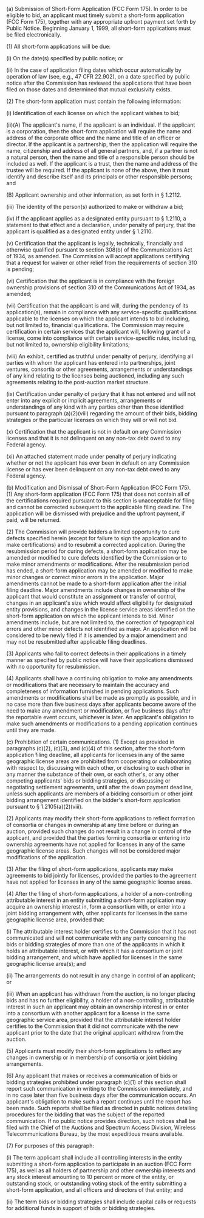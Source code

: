 (a) Submission of Short-Form Application (FCC Form 175). In order to be eligible to bid, an applicant must timely submit a short-form application (FCC Form 175), together with any appropriate upfront payment set forth by Public Notice. Beginning January 1, 1999, all short-form applications must be filed electronically.

(1) All short-form applications will be due:

(i) On the date(s) specified by public notice; or

(ii) In the case of application filing dates which occur automatically by operation of law (see, e.g., 47 CFR 22.902), on a date specified by public notice after the Commission has reviewed the applications that have been filed on those dates and determined that mutual exclusivity exists.

(2) The short-form application must contain the following information:
                

(i) Identification of each license on which the applicant wishes to bid;

(ii)(A) The applicant's name, if the applicant is an individual. If the applicant is a corporation, then the short-form application will require the name and address of the corporate office and the name and title of an officer or director. If the applicant is a partnership, then the application will require the name, citizenship and address of all general partners, and, if a partner is not a natural person, then the name and title of a responsible person should be included as well. If the applicant is a trust, then the name and address of the trustee will be required. If the applicant is none of the above, then it must identify and describe itself and its principals or other responsible persons; and

(B) Applicant ownership and other information, as set forth in § 1.2112.

(iii) The identity of the person(s) authorized to make or withdraw a bid;

(iv) If the applicant applies as a designated entity pursuant to § 1.2110, a statement to that effect and a declaration, under penalty of perjury, that the applicant is qualified as a designated entity under § 1.2110.

(v) Certification that the applicant is legally, technically, financially and otherwise qualified pursuant to section 308(b) of the Communications Act of 1934, as amended. The Commission will accept applications certifying that a request for waiver or other relief from the requirements of section 310 is pending;

(vi) Certification that the applicant is in compliance with the foreign ownership provisions of section 310 of the Communications Act of 1934, as amended;

(vii) Certification that the applicant is and will, during the pendency of its application(s), remain in compliance with any service-specific qualifications applicable to the licenses on which the applicant intends to bid including, but not limited to, financial qualifications. The Commission may require certification in certain services that the applicant will, following grant of a license, come into compliance with certain service-specific rules, including, but not limited to, ownership eligibility limitations;

(viii) An exhibit, certified as truthful under penalty of perjury, identifying all parties with whom the applicant has entered into partnerships, joint ventures, consortia or other agreements, arrangements or understandings of any kind relating to the licenses being auctioned, including any such agreements relating to the post-auction market structure.

(ix) Certification under penalty of perjury that it has not entered and will not enter into any explicit or implicit agreements, arrangements or understandings of any kind with any parties other than those identified pursuant to paragraph (a)(2)(viii) regarding the amount of their bids, bidding strategies or the particular licenses on which they will or will not bid.

(x) Certification that the applicant is not in default on any Commission licenses and that it is not delinquent on any non-tax debt owed to any Federal agency.

(xi) An attached statement made under penalty of perjury indicating whether or not the applicant has ever been in default on any Commission license or has ever been delinquent on any non-tax debt owed to any Federal agency.
                

(b) Modification and Dismissal of Short-Form Application (FCC Form 175). (1) Any short-form application (FCC Form 175) that does not contain all of the certifications required pursuant to this section is unacceptable for filing and cannot be corrected subsequent to the applicable filing deadline. The application will be dismissed with prejudice and the upfront payment, if paid, will be returned.

(2) The Commission will provide bidders a limited opportunity to cure defects specified herein (except for failure to sign the application and to make certifications) and to resubmit a corrected application. During the resubmission period for curing defects, a short-form application may be amended or modified to cure defects identified by the Commission or to make minor amendments or modifications. After the resubmission period has ended, a short-form application may be amended or modified to make minor changes or correct minor errors in the application. Major amendments cannot be made to a short-form application after the initial filing deadline. Major amendments include changes in ownership of the applicant that would constitute an assignment or transfer of control, changes in an applicant's size which would affect eligibility for designated entity provisions, and changes in the license service areas identified on the short-form application on which the applicant intends to bid. Minor amendments include, but are not limited to, the correction of typographical errors and other minor defects not identified as major. An application will be considered to be newly filed if it is amended by a major amendment and may not be resubmitted after applicable filing deadlines.

(3) Applicants who fail to correct defects in their applications in a timely manner as specified by public notice will have their applications dismissed with no opportunity for resubmission.

(4) Applicants shall have a continuing obligation to make any amendments or modifications that are necessary to maintain the accuracy and completeness of information furnished in pending applications. Such amendments or modifications shall be made as promptly as possible, and in no case more than five business days after applicants become aware of the need to make any amendment or modification, or five business days after the reportable event occurs, whichever is later. An applicant's obligation to make such amendments or modifications to a pending application continues until they are made.

(c) Prohibition of certain communications. (1) Except as provided in paragraphs (c)(2), (c)(3), and (c)(4) of this section, after the short-form application filing deadline, all applicants for licenses in any of the same geographic license areas are prohibited from cooperating or collaborating with respect to, discussing with each other, or disclosing to each other in any manner the substance of their own, or each other's, or any other competing applicants' bids or bidding strategies, or discussing or negotiating settlement agreements, until after the down payment deadline, unless such applicants are members of a bidding consortium or other joint bidding arrangement identified on the bidder's short-form application pursuant to § 1.2105(a)(2)(viii).

(2) Applicants may modify their short-form applications to reflect formation of consortia or changes in ownership at any time before or during an auction, provided such changes do not result in a change in control of the applicant, and provided that the parties forming consortia or entering into ownership agreements have not applied for licenses in any of the same geographic license areas. Such changes will not be considered major modifications of the application.

(3) After the filing of short-form applications, applicants may make agreements to bid jointly for licenses, provided the parties to the agreement have not applied for licenses in any of the same geographic license areas.

(4) After the filing of short-form applications, a holder of a non-controlling attributable interest in an entity submitting a short-form application may acquire an ownership interest in, form a consortium with, or enter into a joint bidding arrangement with, other applicants for licenses in the same geographic license area, provided that:

(i) The attributable interest holder certifies to the Commission that it has not communicated and will not communicate with any party concerning the bids or bidding strategies of more than one of the applicants in which it holds an attributable interest, or with which it has a consortium or joint bidding arrangement, and which have applied for licenses in the same geographic license area(s); and

(ii) The arrangements do not result in any change in control of an applicant; or

(iii) When an applicant has withdrawn from the auction, is no longer placing bids and has no further eligibility, a holder of a non-controlling, attributable interest in such an applicant may obtain an ownership interest in or enter into a consortium with another applicant for a license in the same geographic service area, provided that the attributable interest holder certifies to the Commission that it did not communicate with the new applicant prior to the date that the original applicant withdrew from the auction.

(5) Applicants must modify their short-form applications to reflect any changes in ownership or in membership of consortia or joint bidding arrangements.

(6) Any applicant that makes or receives a communication of bids or bidding strategies prohibited under paragraph (c)(1) of this section shall report such communication in writing to the Commission immediately, and in no case later than five business days after the communication occurs. An applicant's obligation to make such a report continues until the report has been made. Such reports shall be filed as directed in public notices detailing procedures for the bidding that was the subject of the reported communication. If no public notice provides direction, such notices shall be filed with the Chief of the Auctions and Spectrum Access Division, Wireless Telecommunications Bureau, by the most expeditious means available.

(7) For purposes of this paragraph:

(i) The term applicant shall include all controlling interests in the entity submitting a short-form application to participate in an auction (FCC Form 175), as well as all holders of partnership and other ownership interests and any stock interest amounting to 10 percent or more of the entity, or outstanding stock, or outstanding voting stock of the entity submitting a short-form application, and all officers and directors of that entity; and

(ii) The term bids or bidding strategies shall include capital calls or requests for additional funds in support of bids or bidding strategies.
                

